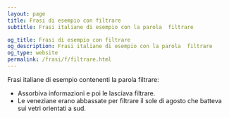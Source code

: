 ```yaml
---
layout: page
title: Frasi di esempio con filtrare 
subtitle: Frasi italiane di esempio con la parola  filtrare

og_title: Frasi di esempio con filtrare 
og_description: Frasi italiane di esempio con la parola  filtrare
og_type: website
permalink: /frasi/f/filtrare.html
---
```


Frasi italiane di esempio contenenti la parola filtrare:


- Assorbiva informazioni e poi le lasciava filtrare.
- Le veneziane erano abbassate per filtrare il sole di agosto che batteva sui vetri orientati a sud.
